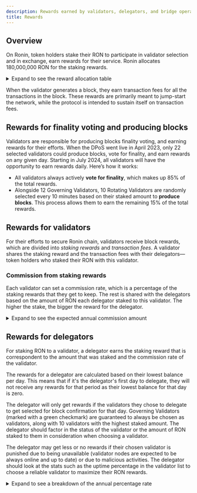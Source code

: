 ```yaml
---
description: Rewards earned by validators, delegators, and bridge operators.
title: Rewards
---
```


## Overview

On Ronin, token holders stake their RON to participate in validator selection and in exchange, earn rewards for their service. Ronin allocates 180,000,000 RON for the staking rewards. 

<details>
<summary>Expand to see the reward allocation table</summary>

|         Year        	| Staking rewards (RON)	|
|:-------------------:	|:--------------:	|
|          1          	|   30,000,000   	| 
|          2          	|   30,000,000   	|  
|          3          	|   30,000,000   	| 
|          4          	|   28,000,000   	|
|          5          	|   24,000,000   	| 
|          6          	|   18,000,000   	|
|          7          	|   14,000,000   	|
|          8          	|    6,000,000   	|
| Total allocated RON 	|   180,000,000  	|

</details>

When the validator generates a block, they earn transaction fees for all the transactions in the block. These rewards are primarily meant to jump-start the network, while the protocol is intended to sustain itself on transaction fees.


## Rewards for finality voting and producing blocks

Validators are responsible for producing blocks finality voting, and earning rewards for their efforts. When the DPoS went live in April 2023, only 22 selected validators could produce blocks, vote for finality, and earn rewards on any given day. Starting in July 2024, all validators will have the opportunity to earn rewards daily. Here’s how it works:

- All validators always actively **vote for finality**, which makes up 85% of the total rewards.
- Alongside 12 Governing Validators, 10 Rotating Validators are randomly selected every 10 minutes based on their staked amount to **produce blocks**. This process allows them to earn the remaining 15% of the total rewards.


## Rewards for validators

For their efforts to secure Ronin chain, validators receive block rewards, which are divided into *staking rewards* and *transaction fees*. A validator shares the staking reward and the transaction fees with their delegators—token holders who staked their RON with this validator.

### Commission from staking rewards

Each validator can set a commission rate, which is a percentage of the staking rewards that they get to keep. The rest is shared with the delegators based on the amount of RON each delegator staked to this validator. The higher the stake, the bigger the reward for the delegator.

<details>
<summary>Expand to see the expected annual commission amount</summary>

The following table is a sensitivity analysis of the expected annual commission for the first 8 years, considering the commission rate ranging from 5% to 20%.

| Commission rate | 5%     | 10%     | 15%     | 20%     |
| --------------- | ------ | ------- | ------- | ------- |
| Year 1          | 68,182 | 136,364 | 204,545 | 272,727 |
| Year 2          | 68,182 | 136,364 | 204,545 | 272,727 |
| Year 3          | 68,182 | 136,364 | 204,545 | 272,727 |
| Year 4          | 63,636 | 127,273 | 190,909 | 254,545 |
| Year 5          | 54,545 | 109,091 | 163,636 | 218,182 |
| Year 6          | 40,909 | 81,818  | 122,727 | 163,636 |
| Year 7          | 31,818 | 63,636  | 95,455  | 127,273 |
| Year 8          | 13,636 | 27,273  | 40,909  | 54,545  |

</details>


## Rewards for delegators

For staking RON to a validator, a delegator earns the staking reward that is correspondent to the amount that was staked and the commission rate of the validator.

The rewards for a delegator are calculated based on their lowest balance per day. This means that if it's the delegator's first day to delegate, they will not receive any rewards for that period as their lowest balance for that day is zero.

The delegator will only get rewards if the validators they chose to delegate to get selected for block confirmation for that day. Governing Validators (marked with a green checkmark) are guaranteed to always be chosen as validators, along with 10 validators with the highest staked amount. The delegator should factor in the status of the validator or the amount of RON staked to them in consideration when choosing a validator.

The delegator may get less or no rewards if their chosen validator is punished due to being unavailable (validator nodes are expected to be always online and up to date) or due to malicious activities. The delegator should look at the stats such as the uptime percentage in the validator list to choose a reliable validator to maximize their RON rewards.

<details>
<summary>Expand to see a breakdown of the annual percentage rate</summary>

The following table is a sensitivity analysis of the annual percentage rate (APR) for the first 8 years, considering the commission rate ranging from 5% to 20%, and the staked supply of 50%.

| Commission rate, % | 5%     | 10%   | 15%   | 20%   |
| --------------- | ------ | ----- | ----- | ----- |
| Year 1          | 19.19% | 18.18% | 17.17% | 16.16% |
| Year 2          | 12.17% | 11.53% | 10.89% | 10.25% |
| Year 3          | 9.20%  | 8.72%  | 8.23%  | 7.75% |
| Year 4          | 7.06%  | 6.69%  | 6.32%  | 5.95%  |
| Year 5          | 5.36%  | 5.08%  | 4.80%  | 4.52%  |
| Year 6          | 3.69%  | 3.50%  | 3.30%  | 3.11%  |
| Year 7          | 2.76%  | 2.62%  | 2.47%  | 2.33%  |
| Year 8          | 1.16%  | 1.10%  | 1.04%  | 0.98%  |

The following table is a sensitivity analysis of the annual percentage rate (APR) for the first 8 years, considering the staked supply ranging from 40% to 70%, and the commission rate of 5%.

| Circulating supply staked, % | 40%   | 50%   | 60%   | 70%   |
| ------------------------------ | ----- | ----- | ----- | ----- |
| Year 1                         | 23.99% | 19.19% | 15.99% | 16.16% |
| Year 2                         | 15.21% | 12.17% | 10.14% | 10.25% |
| Year 3                         | 11.50% | 9.20%  | 7.67%  | 7.75%  |
| Year 4                         | 8.83%  | 7.06%  | 5.89%  | 5.95%  |
| Year 5                         | 6.71%  | 5.36%  | 4.47%  | 4.52%  |
| Year 6                         | 4.61%  | 3.69%  | 3.08%  | 3.11%  |
| Year 7                         | 3.45%  | 2.76%  | 2.30%  | 2.33%  |
| Year 8                         | 1.45%  | 1.16%  | 0.97%  | 0.98%  |

</details>


